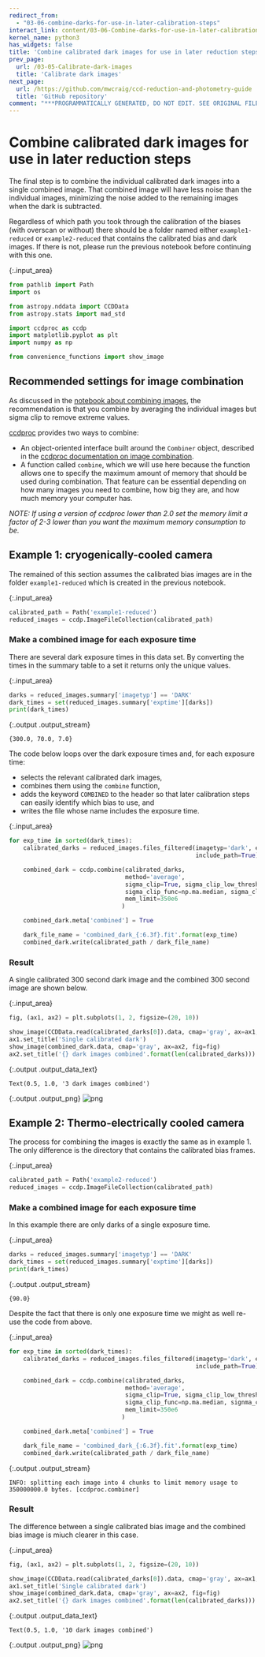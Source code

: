 ```yaml
---
redirect_from:
  - "03-06-combine-darks-for-use-in-later-calibration-steps"
interact_link: content/03-06-Combine-darks-for-use-in-later-calibration-steps.ipynb
kernel_name: python3
has_widgets: false
title: 'Combine calibrated dark images for use in later reduction steps'
prev_page:
  url: /03-05-Calibrate-dark-images
  title: 'Calibrate dark images'
next_page:
  url: /https://github.com/mwcraig/ccd-reduction-and-photometry-guide
  title: 'GitHub repository'
comment: "***PROGRAMMATICALLY GENERATED, DO NOT EDIT. SEE ORIGINAL FILES IN /content***"
---
```


# Combine calibrated dark images for use in later reduction steps


The final step is to combine the individual calibrated dark images into a single combined image. That combined image will have less noise than the individual images, minimizing the noise added to the remaining images when the dark is subtracted.

Regardless of which path you took through the calibration of the biases (with overscan or without) there should be a folder named either `example1-reduced` or `example2-reduced` that contains the calibrated bias and dark images. If there is not, please run the previous notebook before continuing with this one.



{:.input_area}
```python
from pathlib import Path
import os

from astropy.nddata import CCDData
from astropy.stats import mad_std

import ccdproc as ccdp
import matplotlib.pyplot as plt
import numpy as np

from convenience_functions import show_image
```


## Recommended settings for image combination

As discussed in the [notebook about combining images](), the recommendation is that you combine by averaging the individual images but sigma clip to remove extreme values. 

[ccdproc]() provides two ways to combine:

+ An object-oriented interface built around the `Combiner` object, described in the [ccdproc documentation on image combination]().
+ A function called `combine`, which we will use here because the function allows one to specify the maximum amount of memory that should be used during combination. That feature can be essential depending on how many images you need to combine, how big they are, and how much memory your computer has. 

*NOTE: If using a version of ccdproc lower than 2.0 set the memory limit a factor of 2-3 lower than you want the maximum memory consumption to be.*

## Example 1: cryogenically-cooled camera

The remained of this section assumes the calibrated bias images are in the folder `example1-reduced` which is created in the previous notebook.



{:.input_area}
```python
calibrated_path = Path('example1-reduced')
reduced_images = ccdp.ImageFileCollection(calibrated_path)
```


### Make a combined image for each exposure time

There are several dark exposure times in this data set. By converting the times in the summary table to a set it returns only the unique values.



{:.input_area}
```python
darks = reduced_images.summary['imagetyp'] == 'DARK'
dark_times = set(reduced_images.summary['exptime'][darks])
print(dark_times)
```


{:.output .output_stream}
```
{300.0, 70.0, 7.0}

```

The code below loops over the dark exposure times and, for each exposure time:

+ selects the relevant calibrated dark images,
+ combines them using the `combine` function,
+ adds the keyword `COMBINED` to the header so that later calibration steps can easily identify which bias to use, and 
+ writes the file whose name includes the exposure time.



{:.input_area}
```python
for exp_time in sorted(dark_times):
    calibrated_darks = reduced_images.files_filtered(imagetyp='dark', exptime=exp_time,
                                                     include_path=True)

    combined_dark = ccdp.combine(calibrated_darks,
                                 method='average',
                                 sigma_clip=True, sigma_clip_low_thresh=5, sigma_clip_high_thresh=5,
                                 sigma_clip_func=np.ma.median, sigma_clip_dev_func=mad_std,
                                 mem_limit=350e6
                                )

    combined_dark.meta['combined'] = True

    dark_file_name = 'combined_dark_{:6.3f}.fit'.format(exp_time)
    combined_dark.write(calibrated_path / dark_file_name)
```


### Result

A single calibrated 300 second dark image and the combined 300 second image are shown below.



{:.input_area}
```python
fig, (ax1, ax2) = plt.subplots(1, 2, figsize=(20, 10))

show_image(CCDData.read(calibrated_darks[0]).data, cmap='gray', ax=ax1, fig=fig)
ax1.set_title('Single calibrated dark')
show_image(combined_dark.data, cmap='gray', ax=ax2, fig=fig)
ax2.set_title('{} dark images combined'.format(len(calibrated_darks)))
```





{:.output .output_data_text}
```
Text(0.5, 1.0, '3 dark images combined')
```




{:.output .output_png}
![png](images/03-06-Combine-darks-for-use-in-later-calibration-steps_12_1.png)



## Example 2: Thermo-electrically cooled camera

The process for combining the images is exactly the same as in example 1. The only difference is the directory that contains the calibrated bias frames.



{:.input_area}
```python
calibrated_path = Path('example2-reduced')
reduced_images = ccdp.ImageFileCollection(calibrated_path)
```


### Make a combined image for each exposure time

In this example there are only darks of a single exposure time.



{:.input_area}
```python
darks = reduced_images.summary['imagetyp'] == 'DARK'
dark_times = set(reduced_images.summary['exptime'][darks])
print(dark_times)
```


{:.output .output_stream}
```
{90.0}

```

Despite the fact that there is only one exposure time we might as well re-use the code from above. 



{:.input_area}
```python
for exp_time in sorted(dark_times):
    calibrated_darks = reduced_images.files_filtered(imagetyp='dark', exptime=exp_time,
                                                     include_path=True)

    combined_dark = ccdp.combine(calibrated_darks,
                                 method='average',
                                 sigma_clip=True, sigma_clip_low_thresh=5, sigma_clip_high_thresh=5,
                                 sigma_clip_func=np.ma.median, signma_clip_dev_func=mad_std,
                                 mem_limit=350e6
                                )

    combined_dark.meta['combined'] = True

    dark_file_name = 'combined_dark_{:6.3f}.fit'.format(exp_time)
    combined_dark.write(calibrated_path / dark_file_name)
```


{:.output .output_stream}
```
INFO: splitting each image into 4 chunks to limit memory usage to 350000000.0 bytes. [ccdproc.combiner]

```

### Result

The difference between a single calibrated bias image and the combined bias image is miuch clearer in this case.



{:.input_area}
```python
fig, (ax1, ax2) = plt.subplots(1, 2, figsize=(20, 10))

show_image(CCDData.read(calibrated_darks[0]).data, cmap='gray', ax=ax1, fig=fig)
ax1.set_title('Single calibrated dark')
show_image(combined_dark.data, cmap='gray', ax=ax2, fig=fig)
ax2.set_title('{} dark images combined'.format(len(calibrated_darks)))
```





{:.output .output_data_text}
```
Text(0.5, 1.0, '10 dark images combined')
```




{:.output .output_png}
![png](images/03-06-Combine-darks-for-use-in-later-calibration-steps_20_1.png)


